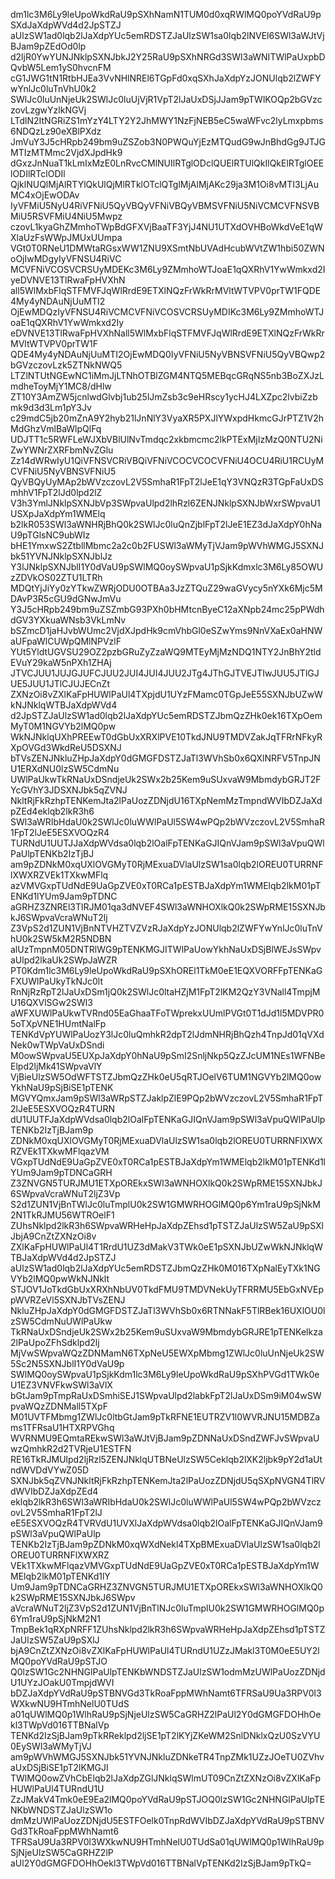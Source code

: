 dm1lc3M6Ly9leUpoWkdRaU9pSXhNamN1TUM0d0xqRWlMQ0poYVdRaU9pSXdJaXdpWVd4d2JpSTZJ
aUlzSW1ad0lqb2lJaXdpYUc5emRDSTZJaUlzSW1sa0lqb2lNVEl6SWl3aWJtVjBJam9pZEdOd0lp
d2ljR0YwYUNJNklpSXNJbkJ2Y25RaU9pSXhNRGd3SWl3aWNITWlPaUxpbDQvbW5Lem1yS0hvcnFM
cG1JWG1tN1RtbHJEa3VvNHlNREl6TGpFd0xqSXhJaXdpYzJONUlqb2lZWFYwYnlJc0luTnVhU0k2
SWlJc0luUnNjeUk2SWlJc0luUjVjR1VpT2lJaUxDSjJJam9pTWlKOQp2bGVzczovLzgwYzlkNGVj
LTdlN2ItNGRiZS1mYzY4LTY2Y2JhMWY1NzFjNEB5eC5waWFvc2lyLmxpbms6NDQzLz90eXBlPXdz
JmVuY3J5cHRpb249bm9uZSZob3N0PWQuYjEzMTQudG9wJnBhdGg9JTJGMTIzMTMmc2VjdXJpdHk9
dGxzJnNuaT1kLmIxMzE0LnRvcCMlNUIlRTglODclQUElRTUlQkIlQkElRTglOEElODIlRTclODIl
QjklNUQlMjAlRTYlQkUlQjMlRTklOTclQTglMjAlMjAKc29ja3M1Oi8vMTI3LjAuMC4xOjEwODAv
IyVFMiU5NyU4RiVFNiU5QyVBQyVFNiVBQyVBMSVFNiU5NiVCMCVFNSVBMiU5RSVFMiU4NiU5Mwpz
czovL1kyaGhZMmhoTWpBdGFXVjBaaTF3YjJ4NU1UTXdOVHBoWkdVeE1qWXlaUzFsWWpJMUxUUmpa
VGt0T0RNeU1DMWtaRGsxWW1ZNU9XSmtNbUVAdHcubWVtZW1hbi50ZWNoOjIwMDgyIyVFNSU4RiVC
MCVFNiVCOSVCRSUyMDEKc3M6Ly9ZMmhoWTJoaE1qQXRhV1YwWmkxd2IyeDVNVE13TlRwaFpHVXhN
all5WlMxbFlqSTFMVFJqWlRrdE9ETXlNQzFrWkRrMVltWTVPV0prTW1FQDE4My4yNDAuNjUuMTI2
OjEwMDQzIyVFNSU4RiVCMCVFNiVCOSVCRSUyMDIKc3M6Ly9ZMmhoWTJoaE1qQXRhV1YwWmkxd2Iy
eDVNVE13TlRwaFpHVXhNall5WlMxbFlqSTFMVFJqWlRrdE9ETXlNQzFrWkRrMVltWTVPV0prTW1F
QDE4My4yNDAuNjUuMTI2OjEwMDQ0IyVFNiU5NyVBNSVFNiU5QyVBQwp2bGVzczovLzk5ZTNkNWQ5
LTZlNTUtNGEwNC1iMmJjLTNhOTBlZGM4NTQ5MEBqcGRqNS5nb3BoZXJzLmdheToyMjY1MC8/dHlw
ZT10Y3AmZW5jcnlwdGlvbj1ub25lJmZsb3c9eHRscy1ycHJ4LXZpc2lvbiZzbmk9d3d3Lm1pY3Jv
c29mdC5jb20mZnA9Y2hyb21lJnNlY3VyaXR5PXJlYWxpdHkmcGJrPTZ1V2hMdGhzVmlBaWlpQlFq
UDJTT1c5RWFLeWJXbVBlUlNvTmdqc2xkbmcmc2lkPTExMjIzMzQ0NTU2NiZwYWNrZXRFbmNvZGlu
Zz14dWRwIyU1QiVFNSVCRiVBQiVFNiVCOCVCOCVFNiU4OCU4RiU1RCUyMCVFNiU5NyVBNSVFNiU5
QyVBQyUyMAp2bWVzczovL2V5SmhaR1FpT2lJeE1qY3VNQzR3TGpFaUxDSmhhV1FpT2lJd0lpd2lZ
V3h3YmlJNklpSXNJbVp3SWpvaUlpd2lhRzl6ZENJNklpSXNJbWxrSWpvaU1USXpJaXdpYm1WMElq
b2lkR053SWl3aWNHRjBhQ0k2SWlJc0luQnZjblFpT2lJeE1EZ3dJaXdpY0hNaU9pTGlsNC9ubWIz
bHE1YmxwS2ZtbllMbmc2a2c0b2FUSWl3aWMyTjVJam9pWVhWMGJ5SXNJbk51YVNJNklpSXNJblJz
Y3lJNklpSXNJblI1Y0dVaU9pSWlMQ0oySWpvaU1pSjkKdmxlc3M6Ly85OWUzZDVkOS02ZTU1LTRh
MDQtYjJiYy0zYTkwZWRjODU0OTBAa3JzZTQuZ29waGVycy5nYXk6Mjc5MDAvP3R5cGU9dGNwJmVu
Y3J5cHRpb249bm9uZSZmbG93PXh0bHMtcnByeC12aXNpb24mc25pPWdhdGV3YXkuaWNsb3VkLmNv
bSZmcD1jaHJvbWUmc2VjdXJpdHk9cmVhbGl0eSZwYms9NnVXaEx0aHNWaUFpaWlCUWpQMlNPVzlF
YUt5YldtUGVSU29OZ2pzbGRuZyZzaWQ9MTEyMjMzNDQ1NTY2JnBhY2tldEVuY29kaW5nPXh1ZHAj
JTVCJUU1JUJGJUFCJUU2JUI4JUI4JUU2JTg4JThGJTVEJTIwJUU5JTlGJUE5JUU1JTlCJUJECnZt
ZXNzOi8vZXlKaFpHUWlPaUl4TXpjdU1UYzFMamc0TGpJeE55SXNJbUZwWkNJNklqWTBJaXdpWVd4
d2JpSTZJaUlzSW1ad0lqb2lJaXdpYUc5emRDSTZJbmQzZHk0ek16TXpOemMyT0M1NGVYb2lMQ0pw
WkNJNklqUXhPREEwT0dGbUxXRXlPVE10TkdJNU9TMDVZakJqTFRrNFkyRXpOVGd3WkdReU5DSXNJ
bTVsZENJNkluZHpJaXdpY0dGMGFDSTZJaTl3WVhSb0x6QXlNRFV5TnpJNU1ERXdNU0lzSW5CdmNu
UWlPaUkwTkRNaUxDSndjeUk2SWx2b25Kem9uSUxvaW9MbmdybGRJT2FYcGVhY3JDSXNJbk5qZVNJ
NkltRjFkRzhpTENKemJta2lPaUozZDNjdU16TXpNemMzTmpndWVIbDZJaXdpZEd4eklqb2lkR3h6
SWl3aWRIbHdaU0k2SWlJc0luWWlPaUl5SW4wPQp2bWVzczovL2V5SmhaR1FpT2lJeE5ESXVOQzR4
TURNdU1UUTJJaXdpWVdsa0lqb2lOalFpTENKaGJIQnVJam9pSWl3aVpuQWlPaUlpTENKb2IzTjBJ
am9pZDNkM0xqUXlOVGMyT0RjMExuaDVlaUlzSW1sa0lqb2lOREU0TURRNFlXWXRZVEk1TXkwMFlq
azVMVGxpTUdNdE9UaGpZVE0xT0RCa1pESTBJaXdpYm1WMElqb2lkM01pTENKd1lYUm9Jam9pTDNC
aGRHZ3ZNREl3TlRJM01qa3dNVEF4SWl3aWNHOXlkQ0k2SWpRME15SXNJbkJ6SWpvaVcraWNuT2lj
Z3VpS2d1ZUN1VjBnNTVHZTVZVzRJaXdpYzJONUlqb2lZWFYwYnlJc0luTnVhU0k2SW5kM2R5NDBN
alUzTmpnM05DNTRlWG9pTENKMGJITWlPaUowYkhNaUxDSjBlWEJsSWpvaUlpd2lkaUk2SWpJaWZR
PT0Kdm1lc3M6Ly9leUpoWkdRaU9pSXhOREl1TkM0eE1EQXVORFFpTENKaGFXUWlPaUkyTkNJc0lt
RnNjRzRpT2lJaUxDSm1jQ0k2SWlJc0ltaHZjM1FpT2lKM2QzY3VNall4TmpjMU16QXVlSGw2SWl3
aWFXUWlPaUkwTVRnd05EaGhaaTFoTWprekxUUmlPVGt0T1dJd1l5MDVPR05oTXpVNE1HUmtNalFp
TENKdVpYUWlPaUozY3lJc0luQmhkR2dpT2lJdmNHRjBhQzh4TnpJd01qVXdNek0wTWpVaUxDSndi
M0owSWpvaU5EUXpJaXdpY0hNaU9pSmI2SnljNkp5QzZJcUM1NEs1WFNBeElpd2ljMk41SWpvaVlY
VjBieUlzSW5OdWFTSTZJbmQzZHk0eU5qRTJOelV6TUM1NGVYb2lMQ0owYkhNaU9pSjBiSE1pTENK
MGVYQmxJam9pSWl3aWRpSTZJaklpZlE9PQp2bWVzczovL2V5SmhaR1FpT2lJeE5ESXVOQzR4TURN
dU1UUTFJaXdpWVdsa0lqb2lOalFpTENKaGJIQnVJam9pSWl3aVpuQWlPaUlpTENKb2IzTjBJam9p
ZDNkM0xqUXlOVGMyT0RjMExuaDVlaUlzSW1sa0lqb2lOREU0TURRNFlXWXRZVEk1TXkwMFlqazVM
VGxpTUdNdE9UaGpZVE0xT0RCa1pESTBJaXdpYm1WMElqb2lkM01pTENKd1lYUm9Jam9pTDNCaGRH
Z3ZNVGN5TURJMU1ETXpOREkxSWl3aWNHOXlkQ0k2SWpRME15SXNJbkJ6SWpvaVcraWNuT2ljZ3Vp
S2d1ZUN1VjBnTWlJc0luTmplU0k2SW1GMWRHOGlMQ0p6Ym1raU9pSjNkM2N1TkRJMU56WTROelF1
ZUhsNklpd2lkR3h6SWpvaWRHeHpJaXdpZEhsd1pTSTZJaUlzSW5ZaU9pSXlJbjA9CnZtZXNzOi8v
ZXlKaFpHUWlPaUl4T1RrdU1UZ3dMakV3TWk0eE1pSXNJbUZwWkNJNklqWTBJaXdpWVd4d2JpSTZJ
aUlzSW1ad0lqb2lJaXdpYUc5emRDSTZJbmQzZHk0M016TXpNalEyTXk1NGVYb2lMQ0pwWkNJNklt
STJOV1JoTkdGbUxXRXhNbUV0TkdFMU9TMDVNekUyTFRRMU5EbGxNVEppWVRZeVl5SXNJbTVsZENJ
NkluZHpJaXdpY0dGMGFDSTZJaTl3WVhSb0x6RTNNakF5TlRBek16UXlOU0lzSW5CdmNuUWlPaUkw
TkRNaUxDSndjeUk2SWx2b25Kem9uSUxvaW9MbmdybGRJRE1pTENKelkza2lPaUpoZFhSdklpd2lj
MjVwSWpvaWQzZDNMamN6TXpNeU5EWXpMbmg1ZWlJc0luUnNjeUk2SW5Sc2N5SXNJblI1Y0dVaU9p
SWlMQ0oySWpvaU1pSjkKdm1lc3M6Ly9leUpoWkdRaU9pSXhPVGd1TWk0eU1EZ3VNVFkwSWl3aVlX
bGtJam9pTmpRaUxDSmhiSEJ1SWpvaUlpd2labkFpT2lJaUxDSm9iM04wSWpvaWQzZDNMall5TXpF
M01UVTFMbmg1ZWlJc0ltbGtJam9pTkRFNE1EUTRZV1l0WVRJNU15MDBZams1TFRsaU1HTXRPVGhq
WVRNMU9EQmtaREkwSWl3aWJtVjBJam9pZDNNaUxDSndZWFJvSWpvaUwzQmhkR2d2TVRjeU1ESTFN
RE16TkRJMUlpd2ljRzl5ZENJNklqUTBNeUlzSW5Ceklqb2lXK2ljbk9pY2d1aUtndWVDdVYwZ05D
SXNJbk5qZVNJNkltRjFkRzhpTENKemJta2lPaUozZDNjdU5qSXpNVGN4TlRVdWVIbDZJaXdpZEd4
eklqb2lkR3h6SWl3aWRIbHdaU0k2SWlJc0luWWlPaUl5SW4wPQp2bWVzczovL2V5SmhaR1FpT2lJ
eE5ESXVOQzR4TVRVdU1UVXlJaXdpWVdsa0lqb2lOalFpTENKaGJIQnVJam9pSWl3aVpuQWlPaUlp
TENKb2IzTjBJam9pZDNkM0xqWXdNekl4TXpBMExuaDVlaUlzSW1sa0lqb2lOREU0TURRNFlXWXRZ
VEk1TXkwMFlqazVMVGxpTUdNdE9UaGpZVE0xT0RCa1pESTBJaXdpYm1WMElqb2lkM01pTENKd1lY
Um9Jam9pTDNCaGRHZ3ZNVGN5TURJMU1ETXpOREkxSWl3aWNHOXlkQ0k2SWpRME15SXNJbkJ6SWpv
aVcraWNuT2ljZ3VpS2d1ZUN1VjBnTlNJc0luTmplU0k2SW1GMWRHOGlMQ0p6Ym1raU9pSjNkM2N1
TmpBek1qRXpNRFF1ZUhsNklpd2lkR3h6SWpvaWRHeHpJaXdpZEhsd1pTSTZJaUlzSW5ZaU9pSXlJ
bjA9CnZtZXNzOi8vZXlKaFpHUWlPaUl4TURndU1UZzJMakl3T0M0eE5UY2lMQ0poYVdRaU9pSTJO
Q0lzSW1Gc2NHNGlPaUlpTENKbWNDSTZJaUlzSW1odmMzUWlPaUozZDNjdU1UYzJOakU0TmpjdWVI
bDZJaXdpYVdRaU9pSTBNVGd3TkRoaFppMWhNamt6TFRSaU9Ua3RPV0l3WXkwNU9HTmhNelU0TUdS
a01qUWlMQ0p1WlhRaU9pSjNjeUlzSW5CaGRHZ2lPaUl2Y0dGMGFDOHhOekl3TWpVd016TTBNalVp
TENKd2IzSjBJam9pTkRReklpd2ljSE1pT2lKYjZKeWM2SnlDNklxQzU0SzVYU0EySWl3aWMyTjVJ
am9pWVhWMGJ5SXNJbk51YVNJNkluZDNkeTR4TnpZMk1UZzJOeTU0ZVhvaUxDSjBiSE1pT2lKMGJI
TWlMQ0owZVhCbElqb2lJaXdpZGlJNklqSWlmUT09CnZtZXNzOi8vZXlKaFpHUWlPaUl4TURndU1U
ZzJMakV4Tmk0eE9Ea2lMQ0poYVdRaU9pSTJOQ0lzSW1Gc2NHNGlPaUlpTENKbWNDSTZJaUlzSW1o
dmMzUWlPaUozZDNjdU5ESTFOelk0TnpRdWVIbDZJaXdpYVdRaU9pSTBNVGd3TkRoaFppMWhNamt6
TFRSaU9Ua3RPV0l3WXkwNU9HTmhNelU0TUdSa01qUWlMQ0p1WlhRaU9pSjNjeUlzSW5CaGRHZ2lP
aUl2Y0dGMGFDOHhOekl3TWpVd016TTBNalVpTENKd2IzSjBJam9pTkQ=
